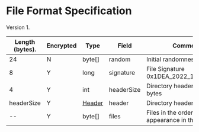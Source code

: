 # File Format Specification

Version 1.

|Length (bytes).|Encrypted|Type|Field|Comment|
|---|---|---|---|---|
|24|N|byte[]|random|Initial randomness|
|8|Y|long|signature|File Signature 0x1DEA_2022_1207_2130L|
|4|Y|int|headerSize|Directory header size in bytes|
|headerSize|Y|[Header](https://github.com/andy-goryachev/DirCrypt/blob/main/src/goryachev/dircrypt/Header.java)|header|Directory header|
|--|Y|byte[]|files|Files in the order of appearance in the header.|
